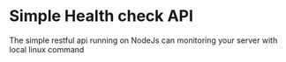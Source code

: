 # Simple Health check API

The simple restful api running on NodeJs can monitoring your server with local linux command
